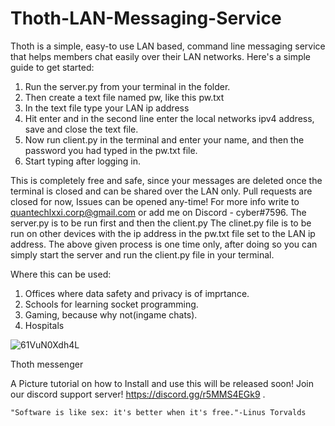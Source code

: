 # Thoth-LAN-Messaging-Service
Thoth is a simple, easy-to use LAN based, command line messaging service that helps members chat easily over their LAN networks.
Here's a simple guide to get started:
1. Run the server.py from your terminal in the folder.
2. Then create a text file named pw, like this pw.txt
3. In the text file type your LAN ip address
4. Hit enter and in the second line enter the local networks ipv4 address, save and close the text file.
5. Now run client.py in the terminal and enter your name, and then the password you had typed in the pw.txt file.
6. Start typing after logging in.

This is completely free and safe, since your messages are deleted once the terminal is closed and can be shared over the LAN only.
Pull requests are closed for now, Issues can be opened any-time!
For more info write to quantechlxxi.corp@gmail.com or add me on Discord - cyber#7596.
The server.py is to be run first and then the client.py
The clinet.py file is to be run on other devices with the ip address in the pw.txt file set to the LAN ip address.
The above given process is one time only, after doing so you can simply start the server and run the client.py file in your terminal.

Where this can be used:
1. Offices where data safety and privacy is of imprtance.
2. Schools for learning socket programming.
3. Gaming, because why not(ingame chats).
4. Hospitals


![61VuN0Xdh4L](https://user-images.githubusercontent.com/72592470/130742904-b8a30f32-94f7-46ba-807c-b38787111318.jpg)


Thoth messenger

A Picture tutorial on how to Install and use this will be released soon!
Join our discord support server! https://discord.gg/r5MMS4EGk9 .

```"Software is like sex: it's better when it's free."-Linus Torvalds```
